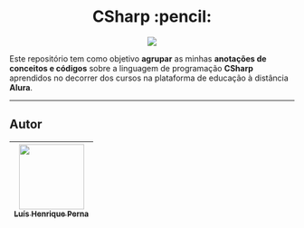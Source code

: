<h1 align="center">CSharp :pencil:</h1>

<p align="center">
<img src="https://img.shields.io/badge/c%23-%23239120.svg?style=for-the-badge&logo=c-sharp&logoColor=white"/>
</p>

Este repositório tem como objetivo **agrupar** as minhas **anotações de conceitos e códigos** sobre a linguagem de programação **CSharp** aprendidos no decorrer dos cursos na plataforma de educação à distância **Alura**.

---

## Autor

| [<img src="https://avatars.githubusercontent.com/u/96630233?s=400&u=3400cfe6ba8fb87692f4f14cbdbef3e5cc996b67&v=4" width=115><br><sub>Luís Henrique Perna</sub>](https://github.com/luishperna) |
| :---: |